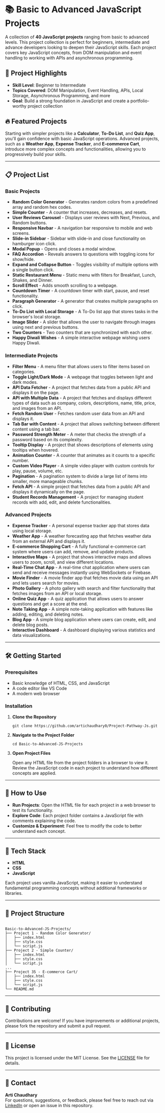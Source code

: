 
<h1>📚 Basic to Advanced JavaScript Projects</h1>

<p>
  A collection of <strong>40 JavaScript projects</strong> ranging from basic to advanced levels.
  This project collection is perfect for beginners, intermediate and advance developers looking to deepen their JavaScript skills. 
  Each project covers key JavaScript concepts, from DOM manipulation and event handling to working with APIs and asynchronous programming.
</p>

<h2>🌟 Project Highlights</h2>
<ul>
  <li><strong>Skill Level</strong>: Beginner to Intermediate</li>
  <li><strong>Topics Covered</strong>: DOM Manipulation, Event Handling, APIs, Local Storage, Asynchronous Programming, and more</li>
  <li><strong>Goal</strong>: Build a strong foundation in JavaScript and create a portfolio-worthy project collection</li>
</ul>

<h2>🔥 Featured Projects</h2>
<p>Starting with simpler projects like a <strong>Calculator</strong>, <strong>To-Do List</strong>, and <strong>Quiz App</strong>, you'll gain confidence with basic JavaScript operations. Advanced projects, such as a <strong>Weather App</strong>, <strong>Expense Tracker</strong>, and <strong>E-commerce Cart</strong>, introduce more complex concepts and functionalities, allowing you to progressively build your skills.</p>

<hr>

<h2>📋 Project List</h2>

<h3>Basic Projects</h3>

<ul>
  <li><strong>Random Color Generator</strong> - Generates random colors from a predefined array and random hex codes.</li>
  <li><strong>Simple Counter</strong> - A counter that increases, decreases, and resets.</li>
  <li><strong>User Reviews Carousel</strong> - Displays user reviews with Next, Previous, and Random buttons.</li>
  <li><strong>Responsive Navbar</strong> - A navigation bar responsive to mobile and web screens.</li>
  <li><strong>Slide-in Sidebar</strong> - Sidebar with slide-in and close functionality on hamburger icon click.</li>
  <li><strong>Modal Popup</strong> - Opens and closes a modal window.</li>
  <li><strong>FAQ Accordion</strong> - Reveals answers to questions with toggling icons for show/hide.</li>
  <li><strong>Expand and Collapse Button</strong> - Toggles visibility of multiple options with a single button click.</li>
  <li><strong>Static Restaurant Menu</strong> - Static menu with filters for Breakfast, Lunch, Shakes, and Dinner.</li>
  <li><strong>Scroll Effect</strong> - Adds smooth scrolling to a webpage.</li>
  <li><strong>Countdown Timer</strong> - A countdown timer with start, pause, and reset functionality.</li>
  <li><strong>Paragraph Generator</strong> - A generator that creates multiple paragraphs on click.</li>
  <li><strong>To-Do List with Local Storage</strong> - A To-Do list app that stores tasks in the browser's local storage.</li>
  <li><strong>Image Slider</strong> - A slider that allows the user to navigate through images using next and previous buttons.</li>
  <li><strong>Two Counters</strong> - Two counters that are synchronized with each other.</li>
  <li><strong>Happy Diwali Wishes</strong> - A simple interactive webpage wishing users Happy Diwali.</li>
</ul>

<h3>Intermediate Projects</h3>
<ul>
  <li><strong>Filter Menu</strong> - A menu filter that allows users to filter items based on categories.</li>
  <li><strong>Toggle Light/Dark Mode</strong> - A webpage that toggles between light and dark modes.</li>
  <li><strong>API Data Fetcher</strong> - A project that fetches data from a public API and displays it on the page.</li>
  <li><strong>API with Multiple Data</strong> - A project that fetches and displays different types of data such as company, colors, descriptions, name, title, price, and images from an API.</li>
  <li><strong>Fetch Random User</strong> - Fetches random user data from an API and displays it.</li>
  <li><strong>Tab Bar with Content</strong> - A project that allows switching between different content using a tab bar.</li>
  <li><strong>Password Strength Meter</strong> - A meter that checks the strength of a password based on its complexity.</li>
  <li><strong>Tooltip Display</strong> - A project that shows descriptions of elements using tooltips when hovered.</li>
  <li><strong>Animation Counter</strong> - A counter that animates as it counts to a specific number.</li>
  <li><strong>Custom Video Player</strong> - A simple video player with custom controls for play, pause, volume, etc.</li>
  <li><strong>Pagination</strong> - A pagination system to divide a large list of items into smaller, more manageable chunks.</li>
  <li><strong>Fetch API</strong> - A simple project that fetches data from a public API and displays it dynamically on the page.</li>
  <li><strong>Student Records Management</strong> - A project for managing student records with add, edit, and delete functionalities.</li>
</ul>

<h3>Advanced Projects</h3>
<ul>
  <li><strong>Expense Tracker</strong> - A personal expense tracker app that stores data using local storage.</li>
  <li><strong>Weather App</strong> - A weather forecasting app that fetches weather data from an external API and displays it.</li>
  <li><strong>E-commerce Shopping Cart</strong> - A fully functional e-commerce cart system where users can add, remove, and update products.</li>
  <li><strong>Interactive Maps</strong> - A project that shows interactive maps and allows users to zoom, scroll, and view different locations.</li>
  <li><strong>Real-Time Chat App</strong> - A real-time chat application where users can send and receive messages instantly using WebSockets or Firebase.</li>
  <li><strong>Movie Finder</strong> - A movie finder app that fetches movie data using an API and lets users search for movies.</li>
  <li><strong>Photo Gallery</strong> - A photo gallery with search and filter functionality that fetches images from an API or local storage.</li>
  <li><strong>Online Quiz App</strong> - A quiz application that allows users to answer questions and get a score at the end.</li>
  <li><strong>Note Taking App</strong> - A simple note-taking application with features like adding, editing, and deleting notes.</li>
  <li><strong>Blog App</strong> - A simple blog application where users can create, edit, and delete blog posts.</li>
  <li><strong>Interactive Dashboard</strong> - A dashboard displaying various statistics and data visualizations.</li>
</ul>

<hr>
<h2>🛠️ Getting Started</h2>
<h3>Prerequisites</h3>
<ul>
  <li>Basic knowledge of HTML, CSS, and JavaScript</li>
  <li>A code editor like VS Code</li>
  <li>A modern web browser</li>
</ul>

<h3>Installation</h3>
<ol>
  <li><strong>Clone the Repository</strong>
    <pre><code>git clone https://github.com/artichaudhary0/Project-Pathway-Js.git</code></pre>
  </li>
  <li><strong>Navigate to the Project Folder</strong>
    <pre><code>cd Basic-to-Advanced-JS-Projects</code></pre>
  </li>
  <li><strong>Open Project Files</strong>
    <p>Open any HTML file from the project folders in a browser to view it. Review the JavaScript code in each project to understand how different concepts are applied.</p>
  </li>
</ol>

<hr>

<h2>🚀 How to Use</h2>
<ul>
  <li><strong>Run Projects</strong>: Open the HTML file for each project in a web browser to test its functionality.</li>
  <li><strong>Explore Code</strong>: Each project folder contains a JavaScript file with comments explaining the code.</li>
  <li><strong>Customize & Experiment</strong>: Feel free to modify the code to better understand each concept.</li>
</ul>

<hr>

<h2>🤖 Tech Stack</h2>
<ul>
  <li><strong>HTML</strong></li>
  <li><strong>CSS</strong></li>
  <li><strong>JavaScript</strong></li>
</ul>
<p>Each project uses vanilla JavaScript, making it easier to understand fundamental programming concepts without additional frameworks or libraries.</p>

<hr>

<h2>📂 Project Structure</h2>
<pre><code>
Basic-to-Advanced-JS-Projects/
├── Project 1 - Random Color Generator/
│   ├── index.html
│   ├── style.css
│   └── script.js
├── Project 2 - Simple Counter/
│   ├── index.html
│   ├── style.css
│   └── script.js
...
├── Project 35 - E-commerce Cart/
│   ├── index.html
│   ├── style.css
│   └── script.js
└── README.md
</code></pre>

<hr>

<h2>📑 Contributing</h2>
<p>Contributions are welcome! If you have improvements or additional projects, please fork the repository and submit a pull request.</p>

<hr>

<h2>📄 License</h2>
<p>This project is licensed under the MIT License. See the <a href="LICENSE">LICENSE</a> file for details.</p>

<hr>

<h2>💬 Contact</h2>
<p><strong>Arti Chaudhary</strong><br>
For questions, suggestions, or feedback, please feel free to reach out via <a href="https://www.linkedin.com/in/artichaudhary0/">LinkedIn</a> or open an issue in this repository.</p>

</body>

